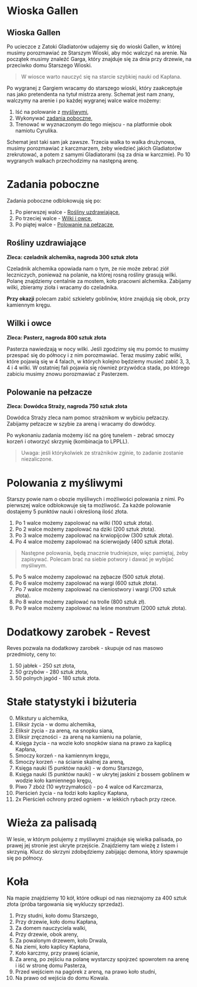 # Wioska Gallen

## Wioska Gallen

Po ucieczce z Zatoki Gladiatorów udajemy się do wioski Gallen, w której musimy porozmawiać ze Starszym Wioski, aby móc walczyć na arenie. Na początek musimy znaleźć Garga, który znajduje się za dnia przy drzewie, na przeciwko domu Starszego Wioski. 

> W wiosce warto nauczyć się na starcie szybkiej nauki od Kapłana.

Po wygranej z Gargiem wracamy do starszego wioski, który zaakceptuje nas jako pretendenta na tytuł mistrza areny. Schemat jest nam znany, walczymy na arenie i po każdej wygranej walce walce możemy:

1. Iść na polowanie z [myśliwymi](#polowania-z-myśliwymi),
2. Wykonywać [zadania poboczne](#zadania-poboczne),
3. Trenować w wyznaczonym do tego miejscu - na platformie obok namiotu Cyrulika.

Schemat jest taki sam jak zawsze. Trzecia walka to walka drużynowa, musimy porozmawiać z karczmarzem, żeby wiedzieć jakich Gladiatorów zrekrutować, a potem z samymi Gladiatorami (są za dnia w karczmie). Po 10 wygranych walkach przechodzimy na następną arenę.

# Zadania poboczne

Zadania poboczne odblokowują się po:

1. Po pierwszej walce - [Rośliny uzdrawiające](#rośliny-uzdrawiające),
2. Po trzeciej walce - [Wilki i owce](#wilki-i-owce),
3. Po piątej walce - [Polowanie na pełzacze](#polowanie-na-pełzacze),

## Rośliny uzdrawiające

__Zleca: czeladnik alchemika, nagroda 300 sztuk złota__

Czeladnik alchemika opowiada nam o tym, że nie może zebrać ziół leczniczych, ponieważ na polanie, na której rosną rośliny grasują wilki. Polanę znajdziemy centalnie za mostem, koło pracowni alchemika. Zabijamy wilki, zbieramy zioła i wracamy do czeladnika. 

__Przy okazji__ polecam zabić szkielety goblinów, które znajdują się obok, przy kamiennym kręgu.

## Wilki i owce

__Zleca: Pasterz, nagroda 800 sztuk złota__

Pasterza nawiedzają w nocy wilki. Jeśli zgodzimy się mu pomóc to musimy przespać się do północy i z nim porozmawiać. Teraz musimy zabić wilki, które pojawią się w 4 falach, w których kolejno będziemy musieć zabić 3, 3, 4 i 4 wilki. W ostatniej fali pojawia się również przywódca stada, po którego zabiciu musimy znowu porozmawiać z Pasterzem. 

## Polowanie na pełzacze

__Zleca: Dowódca Straży, nagroda 750 sztuk złota__

Dowódca Straży zleca nam pomoc strażnikom w wybiciu pełzaczy. Zabijamy pełzacze w szybie za areną i wracamy do dowódcy. 

Po wykonaniu zadania możemy iść na górę tunelem - zebrać smoczy korzeń i otworzyć skrzynię (kombinacja to LPPLL).

> Uwaga: jeśli którykolwiek ze strażników zginie, to zadanie zostanie niezaliczone.

# Polowania z myśliwymi

Starszy powie nam o obozie myśliwych i możliwości polowania z nimi. Po pierwszej walce odblokowuje się ta możliwość. Za każde polowanie dostajemy 5 punktów nauki i określoną ilość złota. 

1. Po 1 walce możemy zapolować na wilki (100 sztuk złota).
2. Po 2 walce możemy zapolować na dziki (200 sztuk złota).
3. Po 3 walce możemy zapolować na krwiopijców (300 sztuk złota).
4. Po 4 walce możemy zapolować na ścierwojady (400 sztuk złota).

> Następne polowania, będą znacznie trudniejsze, więc pamiętaj, żeby zapisywać. Polecam brać na siebie potwory i dawać je wybijać myśliwym.

5. Po 5 walce  możemy zapolować na zębacze (500 sztuk złota). 
6. Po 6 walce możemy zapolować na wargi (600 sztuk złota).
7. Po 7 walce możemy zapolować na cieniostwory i wargi (700 sztuk złota).
8. Po 8 walce możemy zaplować na trolle (800 sztuk zł).
9. Po 9 walce możemy zapolować na leśne monstrum (2000 sztuk złota).

# Dodatkowy zarobek - Revest

Reves pozwala na dodatkowy zarobek - skupuje od nas masowo przedmioty, ceny to: 

1. 50 jabłek - 250 szt złota,
2. 50 grzybów - 280 sztuk złota,
3. 50 polnych jagód - 180 sztuk złota.

# Stałe statystyki i biżuteria

0. Mikstury u alchemika,
1. Eliksir życia - w domu alchemika,
2. Eliksir życia - za areną, na snopku siana,
3. Eliksir zręczności - za areną na kamieniu na polanie,
4. Księga życia -  na wozie koło snopków siana na prawo za kaplicą Kapłana, 
5. Smoczy korzeń - na kamiennym kręgu,
6. Smoczy korzeń - na ścianie skalnej za areną,
7. Księga nauki (5 punktów nauki) - w domu Starszego,
8. Księga nauki (5 punktów nauki) - w ukrytej jaskini z bossem goblinem w wodzie koło kamiennego kręgu,
9. Piwo 7 zbóż (10 wytrzymałości) - po 4 walce od Karczmarza,
10. Pierścień życia - na łodzi koło kaplicy Kapłana, 
11. 2x Pierścień ochrony przed ogniem - w lekkich rybach przy rzece.

# Wieża za palisadą

W lesie, w którym polujemy z myśliwymi znajduje się wielka palisada, po prawej jej stronie jest ukryte przejście. Znajdziemy tam wieżę z listem i skrzynią. Klucz do skrzyni zdobędziemy zabijając demona, który spawnuje się po północy. 

# Koła

Na mapie znajdziemy 10 kół, które odkupi od nas nieznajomy za 400 sztuk złota (próba targowania się wykluczy sprzedaż).

1. Przy studni, koło domu Starszego,
2. Przy drzewie, koło domu Kapłana,
3. Za domem nauczyciela walki,
4. Przy drzewie, obok areny,
5. Za powalonym drzewem, koło Drwala,
6. Na ziemi, koło kaplicy Kapłana,
7. Koło karczmy, przy prawej ścianie,
8. Za areną, po zejściu na polanę wystarczy spojrzeć spowrotem na arenę i iść w stronę domu Pasterza,
9. Przed wejściem na pagórek z areną, na prawo koło studni,
10. Na prawo od wejścia do domu Kowala.